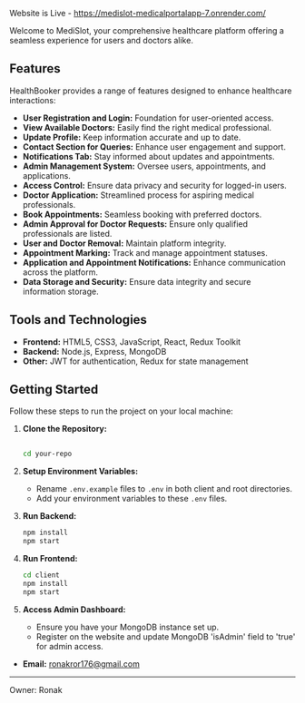 Website is Live - https://medislot-medicalportalapp-7.onrender.com/

Welcome to MediSlot, your comprehensive healthcare platform offering a seamless experience for users and doctors alike.



## Features

HealthBooker provides a range of features designed to enhance healthcare interactions:

- **User Registration and Login:** Foundation for user-oriented access.
- **View Available Doctors:** Easily find the right medical professional.
- **Update Profile:** Keep information accurate and up to date.
- **Contact Section for Queries:** Enhance user engagement and support.
- **Notifications Tab:** Stay informed about updates and appointments.
- **Admin Management System:** Oversee users, appointments, and applications.
- **Access Control:** Ensure data privacy and security for logged-in users.
- **Doctor Application:** Streamlined process for aspiring medical professionals.
- **Book Appointments:** Seamless booking with preferred doctors.
- **Admin Approval for Doctor Requests:** Ensure only qualified professionals are listed.
- **User and Doctor Removal:** Maintain platform integrity.
- **Appointment Marking:** Track and manage appointment statuses.
- **Application and Appointment Notifications:** Enhance communication across the platform.
- **Data Storage and Security:** Ensure data integrity and secure information storage.

## Tools and Technologies

- **Frontend:** HTML5, CSS3, JavaScript, React, Redux Toolkit
- **Backend:** Node.js, Express, MongoDB
- **Other:** JWT for authentication, Redux for state management

## Getting Started

Follow these steps to run the project on your local machine:

1. **Clone the Repository:**
   ```bash
 
   cd your-repo
   ```

2. **Setup Environment Variables:**
   - Rename `.env.example` files to `.env` in both client and root directories.
   - Add your environment variables to these `.env` files.

3. **Run Backend:**
   ```bash
   npm install
   npm start
   ```

4. **Run Frontend:**
   ```bash
   cd client
   npm install
   npm start
   ```

5. **Access Admin Dashboard:**
   - Ensure you have your MongoDB instance set up.
   - Register on the website and update MongoDB 'isAdmin' field to 'true' for admin access.


- **Email:** ronakror176@gmail.com


---

Owner: Ronak
